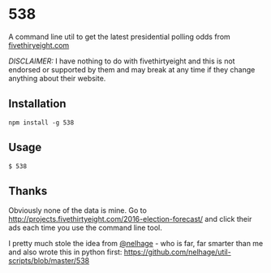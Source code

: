 # 538

A command line util to get the latest presidential polling odds from [fivethiryeight.com](http://projects.fivethirtyeight.com/2016-election-forecast/)

*DISCLAIMER:* I have nothing to do with fivethirtyeight and this is not endorsed or supported by them
and may break at any time if they change anything about their website.

## Installation

`npm install -g 538`

## Usage

`$ 538`

## Thanks

Obviously none of the data is mine. Go to http://projects.fivethirtyeight.com/2016-election-forecast/
and click their ads each time you use the command line tool.

I pretty much stole the idea from [@nelhage](https://github.com/nelhage) - who is far, far smarter than me and also wrote this in
python first: https://github.com/nelhage/util-scripts/blob/master/538
